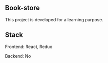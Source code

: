 ## Book-store
This project is developed for a learning purpose.

## Stack

Frontend: React, Redux

Backend: No
